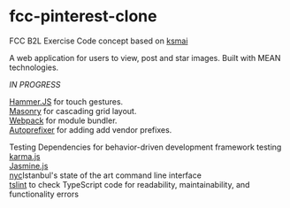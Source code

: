 # fcc-pinterest-clone
FCC B2L Exercise
Code concept based on [ksmai](https://github.com/ksmai/pinterest-clone/)

A web application for users to view, post and star images. 
Built with MEAN technologies.

*IN PROGRESS*

[Hammer.JS](http://hammerjs.github.io/) for touch gestures.  
[Masonry](https://masonry.desandro.com/) for cascading grid layout.  
[Webpack](https://webpack.github.io/) for module bundler.  
[Autoprefixer](https://www.npmjs.com/package/autoprefixer) for adding add vendor prefixes.  
  
Testing Dependencies for behavior-driven development framework testing  
[karma.js](https://karma-runner.github.io/1.0/index.html)  
[Jasmine.js](https://jasmine.github.io/)   
[nyc](https://www.npmjs.com/package/nyc)Istanbul's state of the art command line interface  
[tslint](https://www.npmjs.com/package/tslint) to check TypeScript code for readability, maintainability, and functionality errors  
